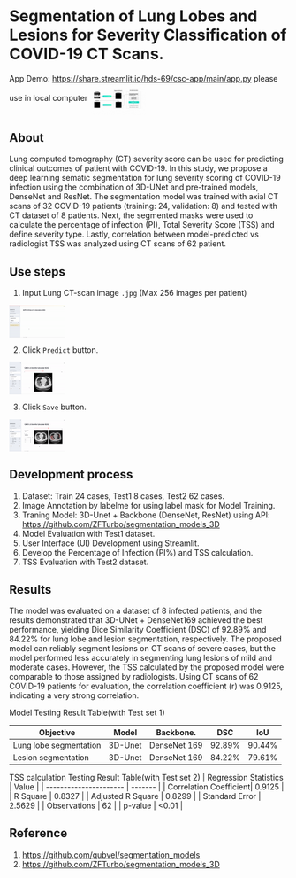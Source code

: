 # Segmentation of Lung Lobes and Lesions for Severity Classification of COVID-19 CT Scans.
App Demo: https://share.streamlit.io/hds-69/csc-app/main/app.py
please use in local computer
<img src="https://github.com/hds-69/csc-app/blob/2abecc4e249e88afafad68fa137d6251f2a77d0b/Project%20info/framework.gif" style="max-width: 20%;" align="center" />

## About
Lung computed tomography (CT) severity score can be used for predicting clinical outcomes of patient with COVID-19. In this study, we propose a deep learning sematic segmentation for lung severity scoring of COVID-19 infection using the combination of 3D-UNet and pre-trained models, DenseNet and ResNet.
The segmentation model was trained with axial CT scans of 32 COVID-19 patients (training: 24, validation: 8) and tested with CT dataset of 8 patients. Next, the segmented masks were used to calculate the percentage of infection (PI), Total Severity Score (TSS) and define severity type. Lastly, correlation between model-predicted vs radiologist TSS was analyzed using CT scans of 62 patient.

## Use steps
1. Input Lung CT-scan image `.jpg` (Max 256 images per patient)
<img src="https://github.com/hds-69/csc-app/blob/f5f5645ab9675d7b73a79cc297e26cf8fa5ec60f/Project%20info/upload.gif" style="max-width: 20%;" align="center" />

2. Click `Predict` button.
<img src="https://github.com/hds-69/csc-app/blob/57db1150b52154eb33c64af3959c8c43b697c35b/Project%20info/predict.gif" style="max-width: 20%;" align="center" />

3. Click `Save` button.
<img src="https://github.com/hds-69/csc-app/blob/57db1150b52154eb33c64af3959c8c43b697c35b/Project%20info/save.gif" style="max-width: 20%;" align="center" />

## Development process
1. Dataset: Train 24 cases, Test1 8 cases, Test2 62 cases.
2. Image Annotation by labelme for using label mask for Model Training.
3. Traning Model: 3D-Unet + Backbone (DenseNet, ResNet) using API: https://github.com/ZFTurbo/segmentation_models_3D
4. Model Evaluation with Test1 dataset.
5. User Interface (UI) Development using Streamlit.
6. Develop the Percentage of Infection (PI%) and TSS calculation.
7. TSS Evaluation with Test2 dataset.

## Results
The model was evaluated on a dataset of 8 infected patients, and the results demonstrated that 3D-UNet + DenseNet169 achieved the best performance, yielding Dice Similarity Coefficient (DSC) of 92.89% and 84.22% for lung lobe and lesion segmentation, respectively. The proposed model can reliably segment lesions on CT scans of severe cases, but the model performed less accurately in segmenting lung lesions of mild and moderate cases. However, the TSS calculated by the proposed model were comparable to those assigned by radiologists. Using CT scans of 62 COVID-19 patients for evaluation, the correlation coefficient (r) was 0.9125, indicating a very strong correlation.

Model Testing Result Table(with Test set 1)

| Objective             | Model   | Backbone.   |  DSC | IoU  |
| --------------------- | ------- | ----------- |------|------|
| Lung lobe segmentation| 3D-Unet |DenseNet 169 |92.89%|90.44%|
| Lesion segmentation   | 3D-Unet |DenseNet 169 |84.22%|79.61%|


TSS calculation Testing Result Table(with Test set 2)
| Regression Statistics  | Value   |
| ---------------------- | ------- |
| Correlation Coefficient| 0.9125  |
| R Square               | 0.8327  |
| Adjusted R Square      | 0.8299  |
| Standard Error         | 2.5629  | 
| Observations           |   62    |
| p-value                | <0.01   |


## Reference
1. https://github.com/qubvel/segmentation_models
2. https://github.com/ZFTurbo/segmentation_models_3D
